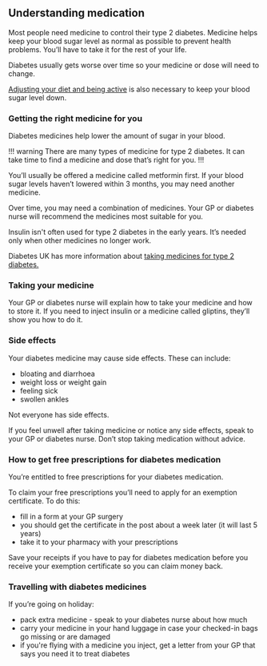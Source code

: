 ## Understanding medication

Most people need medicine to control their type 2 diabetes. Medicine helps keep
your blood sugar level as normal as possible to prevent health problems. You’ll
have to take it for the rest of your life.

Diabetes usually gets worse over time so your medicine or dose will need to change.

[Adjusting your diet and being active](food-and-keeping-active) is also
necessary to keep your blood sugar level down.

### Getting the right medicine for you

Diabetes medicines help lower the amount of sugar in your blood.

!!! warning
There are many types of medicine for type 2 diabetes. It can take time to find
a medicine and dose that’s right for you.
!!!

You’ll usually be offered a medicine called metformin first. If your blood
sugar levels haven’t lowered within 3 months, you may need another medicine.

Over time, you may need a combination of medicines. Your GP or diabetes nurse
will recommend the medicines most suitable for you.

Insulin isn't often used for type 2 diabetes in the early years. It’s needed
only when other medicines no longer work.

Diabetes UK has more information about
[taking medicines for type 2 diabetes.](https://www.diabetes.org.uk/Guide-to-diabetes/What-is-diabetes/Diabetes-treatments/)

### Taking your medicine

Your GP or diabetes nurse will explain how to take your medicine and how to
store it. If you need to inject insulin or a medicine called gliptins, they’ll
show you how to do it.

### Side effects

Your diabetes medicine may cause side effects. These can include:

* bloating and diarrhoea
* weight loss or weight gain
* feeling sick
* swollen ankles

Not everyone has side effects.

If you feel unwell after taking medicine or notice any side effects, speak to
your GP or diabetes nurse. Don’t stop taking medication without advice.

### How to get free prescriptions for diabetes medication

You’re entitled to free prescriptions for your diabetes medication.

To claim your free prescriptions you’ll need to apply for an exemption
certificate. To do this:

* fill in a form at your GP surgery
* you should get the certificate in the post about a week later
  (it will last 5 years)
* take it to your pharmacy with your prescriptions

Save your receipts if you have to pay for diabetes medication before you receive
your exemption certificate so you can claim money back.

### Travelling with diabetes medicines

If you’re going on holiday:

* pack extra medicine - speak to your diabetes nurse about how much
* carry your medicine in your hand luggage in case your checked-in bags go
  missing or are damaged
* if you're flying with a medicine you inject, get a letter from your GP that
  says you need it to treat diabetes
